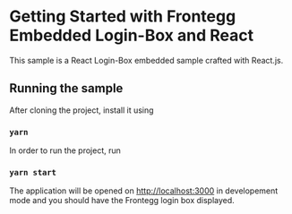 # Getting Started with Frontegg Embedded Login-Box and React

This sample is a React Login-Box embedded sample crafted with React.js. 

## Running the sample

After cloning the project, install it using  

### `yarn`

In order to run the project, run 
### `yarn start`

The application will be opened on [http://localhost:3000](http://localhost:3000) in developement mode and you should 
have the Frontegg login box displayed.

